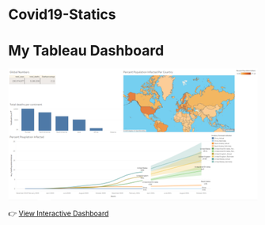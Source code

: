 # Covid19-Statics

# My Tableau Dashboard  

![Dashboard Preview](Dashboard_preview.png)  

👉 [View Interactive Dashboard](https://public.tableau.com/app/profile/majed.al.sarwani/viz/Covid19_Statics/Dashboard1)  

